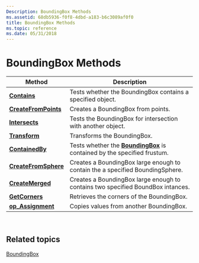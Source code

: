 ```yaml
---
Description: BoundingBox Methods
ms.assetid: 68db5936-f0f8-4dbd-a183-b6c3089af0f0
title: BoundingBox Methods
ms.topic: reference
ms.date: 05/31/2018
---
```


# BoundingBox Methods



| Method                                                              | Description                                                                                            |
|---------------------------------------------------------------------|--------------------------------------------------------------------------------------------------------|
| [**Contains**](boundingbox-contains.md)<br/>                 | Tests whether the BoundingBox contains a specified object.<br/>                                  |
| [**CreateFromPoints**](boundingbox-createfrompoints.md)<br/> | Creates a BoundingBox from points.<br/>                                                          |
| [**Intersects**](boundingbox-intersects.md)<br/>             | Tests the BoundingBox for intersection with another object.<br/>                                 |
| [**Transform**](boundingbox-transform.md)<br/>               | Transforms the BoundingBox.<br/>                                                                 |
| [**ContainedBy**](/windows/desktop/api/DirectXCollision/nf-directxcollision-boundingbox-containedby)<br/>           | Tests whether the [**BoundingBox**](/windows/desktop/api/DirectXCollision/ns-directxcollision-boundingbox) is contained by the specified frustum.<br/> |
| [**CreateFromSphere**](/windows/win32/api/directxcollision/nf-directxcollision-boundingbox-createfromsphere)<br/> | Creates a BoundingBox large enough to contain the a specified BoundingSphere.<br/>               |
| [**CreateMerged**](/windows/win32/api/directxcollision/nf-directxcollision-boundingbox-createmerged)<br/>         | Creates a BoundingBox large enough to contains two specified BoundBox intances.<br/>             |
| [**GetCorners**](/windows/win32/api/directxcollision/nf-directxcollision-boundingbox-getcorners)<br/>             | Retrieves the corners of the BoundingBox.<br/>                                                   |
| [**op\_Assignment**](/windows/win32/api/directxcollision/nf-directxcollision-boundingbox-operator-assign)<br/>      | Copies values from another BoundingBox.<br/>                                                     |



 

## Related topics

<dl> <dt>

[BoundingBox](/windows/desktop/api/DirectXCollision/ns-directxcollision-boundingbox)
</dt> </dl>

 

 
